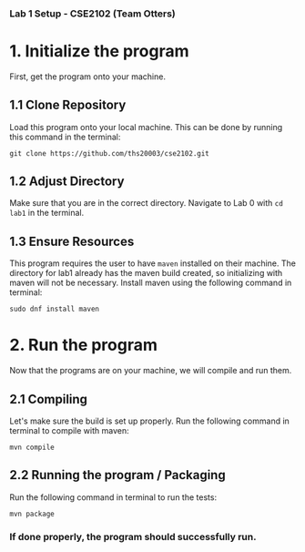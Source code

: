 ### Lab 1 Setup - CSE2102 (Team Otters)

# 1. Initialize the program

First, get the program onto your machine.

## 1.1 Clone Repository

Load this program onto your local machine. This can be done by running this command in the terminal:

```
git clone https://github.com/ths20003/cse2102.git
```

## 1.2 Adjust Directory

Make sure that you are in the correct directory. Navigate to Lab 0 with `cd lab1` in the terminal.

## 1.3 Ensure Resources

This program requires the user to have `maven` installed on their machine. The directory for lab1 already has the maven build created, so initializing with maven will not be necessary. Install maven using the following command in terminal:

```
sudo dnf install maven
```

# 2. Run the program

Now that the programs are on your machine, we will compile and run them.

## 2.1 Compiling

Let's make sure the build is set up properly. Run the following command in terminal to compile with maven:
```
mvn compile
```

## 2.2 Running the program / Packaging

Run the following command in terminal to run the tests:
```
mvn package
```

### If done properly, the program should successfully run.
